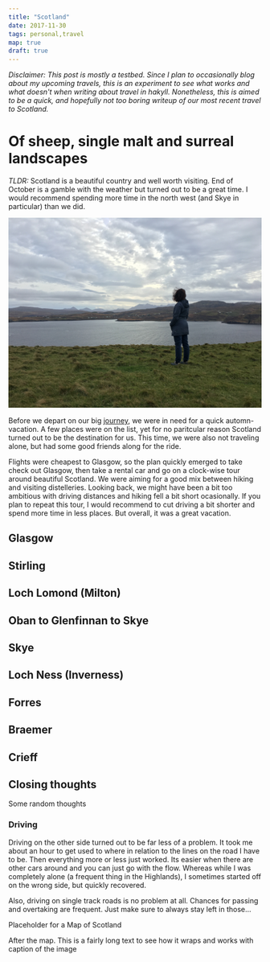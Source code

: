 ```yaml
---
title: "Scotland"
date: 2017-11-30
tags: personal,travel
map: true
draft: true
---
```


*Disclaimer: This post is mostly a testbed. Since I plan to occasionally blog about my upcoming travels, this is an experiment to see what works and what doesn't when writing about travel in hakyll. Nonetheless, this is aimed to be a quick, and hopefully not too boring writeup of our most recent travel to Scotland.*

# Of sheep, single malt and surreal landscapes


*TLDR:* Scotland is a beautiful country and well worth visiting. End of October is a gamble with the weather but turned out to be a great time. I would recommend spending more time in the north west (and Skye in particular) than we did.

![Isle of Skye](/images/IMG_4488.jpg "Isle of Skye")

Before we depart on our big [journey](/posts/2017-11-18-journey), we were in need for a quick automn-vacation. A few places were on the list, yet for no paritcular reason Scotland turned out to be the destination for us. This time, we were also not traveling alone, but had some good friends along for the ride.

Flights were cheapest to Glasgow, so the plan quickly emerged to take check out Glasgow, then take a rental car and go on a clock-wise tour around beautiful Scotland. We were aiming for a good mix between hiking and visiting distelleries. Looking back, we might have been a bit too ambitious with driving distances and hiking fell a bit short ocasionally. If you plan to repeat this tour, I would recommend to cut driving a bit shorter and spend more time in less places. But overall, it was a great vacation.

## Glasgow

## Stirling

## Loch Lomond (Milton)

## Oban to Glenfinnan to Skye

## Skye

## Loch Ness (Inverness)

## Forres

## Braemer

## Crieff

## Closing thoughts

Some random thoughts

### Driving

Driving on the other side turned out to be far less of a problem. It took me about an hour to get used to where in relation to the lines on the road I have to be. Then everything more or less just worked. Its easier when there are other cars around and you can just go with the flow. Whereas while I was completely alone (a frequent thing in the Highlands), I sometimes started off on the wrong side, but quickly recovered.

Also, driving on single track roads is no problem at all. Chances for passing and overtaking are frequent. Just make sure to always stay left in those...

<div id="firstMap" class="leaflet-map-wrapper">Placeholder for a Map of Scotland</div>

After the map. This is a fairly long text to see how it wraps and works with caption of the image

<script type="text/javascript">
const locations = [
  {name: "Glasgow", latLong: [55.864237, -4.251806]},
  {name: "Stirling", latLong: [56.116523, -3.936903]},
  {name: "Milton", latLong: [55.936283, -4.519874]},
  {name: "Oban", latLong: [56.4152, -5.471]},
  {name: "Glenfinnan", latLong: [56.8714, -5.4383]},
  {name: "Ullinish", latLong: [57.301580, -6.354373]},
  {name: "Inverness", latLong: [57.477773, -4.224721]},
  {name: "Forres", latLong: [57.609791, -3.619980]},
  {name: "Braemer", latLong: [57.006470, -3.397944]},
  {name: "Crieff", latLong: [56.376550, -3.841994]},
  {name: "Glasgow", latLong: [55.864237, -4.251806]}
]

const mymap = L
  .map('firstMap', {
    zoomControl: false
  })
  .setView([56.992882804633986, -5.756835937500001], 5)

L.tileLayer('https://stamen-tiles-{s}.a.ssl.fastly.net/watercolor/{z}/{x}/{y}.{ext}', {
	attribution: 'Map tiles by <a href="http://stamen.com">Stamen Design</a>, <a href="http://creativecommons.org/licenses/by/3.0">CC BY 3.0</a> &mdash; Map data &copy; <a href="http://www.openstreetmap.org/copyright">OpenStreetMap</a>',
	subdomains: 'abcd',

<!--  LocalWords:  hakyll
 -->
	minZoom: 1,
	maxZoom: 16,
	ext: 'png'
}).addTo(mymap)

const polyline = L.polyline(locations.map(l=>l.latLong), {color: 'red', dashArray: [5,5], opacity: 0.5}).addTo(mymap)

mymap.fitBounds(polyline.getBounds(), {padding: [10, 10], maxZoom: 6})

locations.slice(0, -1).map(l => {
  L.circleMarker(l.latLong, {radius: 7, color: 'red', opacity: 0.5}).addTo(mymap).bindPopup(l.name);
})
</script>

